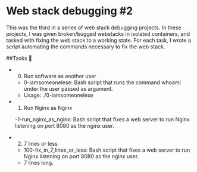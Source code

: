 # Web stack debugging #2

This was the third in a series of web stack debugging projects. In these projects, I was given broken/bugged webstacks in isolated containers, and tasked with fixing the web stack to a working state. For each task, I wrote a script automating the commands necessary to fix the web stack.

##Tasks 📃

- 0. Run software as another user

    - 0-iamsomeonelese: Bash script that runs the command whoami under the user passed as argument.
    - Usage: ./0-iamsomeonelese <user>

- 1. Run Nginx as Nginx

    -1-run_nginx_as_nginx: Bash script that fixes a web server to run Nginx listening on port 8080 as the nginx user.

- 2. 7 lines or less

    - 100-fix_in_7_lines_or_less: Bash script that fixes a web server to run Nginx listening on port 8080 as the nginx user.
    - 7 lines long.
